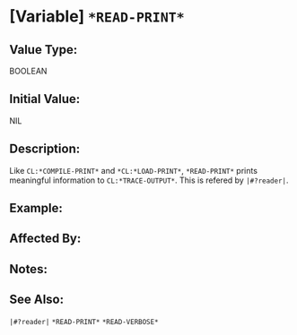 # [Variable] `*READ-PRINT*`

## Value Type:

BOOLEAN

## Initial Value:

NIL

## Description:
Like `CL:*COMPILE-PRINT*` and `*CL:*LOAD-PRINT*`, `*READ-PRINT*` prints meaningful information to `CL:*TRACE-OUTPUT*`.
This is refered by `|#?reader|`.

## Example:

## Affected By:

## Notes:

## See Also:

`|#?reader|`
`*READ-PRINT*`
`*READ-VERBOSE*`
